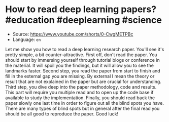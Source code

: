 # How to read deep learning papers? #education #deeplearning #science

- Source: https://www.youtube.com/shorts/0-CwgMETPBc
- Language: `en`

Let me show you how to read a deep learning research paper. You'll see it's pretty simple, a bit counter-attractive. First off, don't read the paper. You should start by immersing yourself through tutorial blogs or conference in the material. It will spoil you the findings, but it will allow you to see the landmarks faster. Second step, you read the paper from start to finish and fill in the external gap you are missing. By external I mean the theory or result that are not explained in the paper but are crucial for understanding. Third step, you dive deep into the paper methodology, code and results. This part will require you multiple read and to open up the code base if available to study the implementation. Finally, you should read back the paper slowly one last time in order to figure out all the blind spots you have. There are many types of blind spots but in general after the final read you should be all good to reproduce the paper. Good luck!

